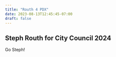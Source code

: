 ```yaml
---
title: "Routh 4 PDX"
date: 2023-08-13T12:45:45-07:00
draft: false
---
```


## Steph Routh for City Council 2024

Go Steph!
